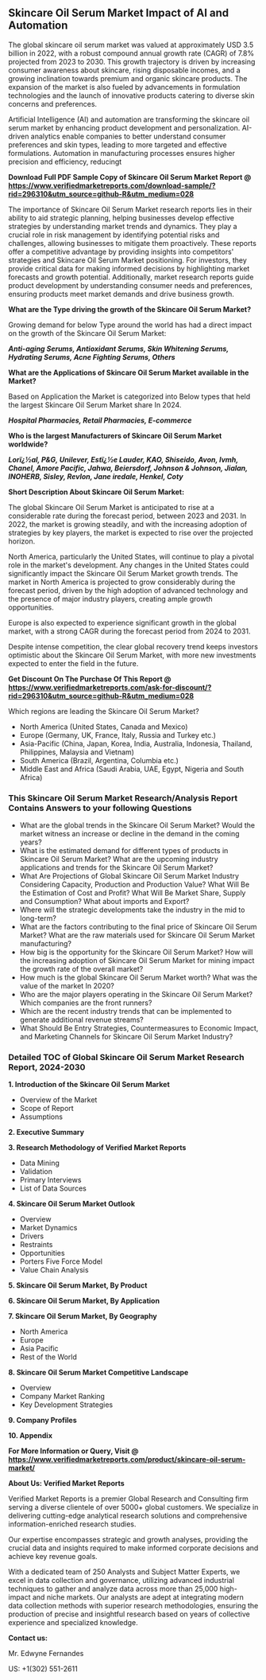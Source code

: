 <h2>Skincare Oil Serum Market Impact of AI and Automation</h2><p>The global skincare oil serum market was valued at approximately USD 3.5 billion in 2022, with a robust compound annual growth rate (CAGR) of 7.8% projected from 2023 to 2030. This growth trajectory is driven by increasing consumer awareness about skincare, rising disposable incomes, and a growing inclination towards premium and organic skincare products. The expansion of the market is also fueled by advancements in formulation technologies and the launch of innovative products catering to diverse skin concerns and preferences.</p><p>Artificial Intelligence (AI) and automation are transforming the skincare oil serum market by enhancing product development and personalization. AI-driven analytics enable companies to better understand consumer preferences and skin types, leading to more targeted and effective formulations. Automation in manufacturing processes ensures higher precision and efficiency, reducingt</p><p id="" class=""><strong>Download Full PDF Sample Copy of Skincare Oil Serum Market Report @ <a href="https://www.verifiedmarketreports.com/download-sample/?rid=296310&utm_source=github-R&utm_medium=028" target="_blank">https://www.verifiedmarketreports.com/download-sample/?rid=296310&utm_source=github-R&utm_medium=028</a></strong></p><p>The importance of&nbsp;Skincare Oil Serum Market research reports lies in their ability to aid strategic planning, helping businesses develop effective strategies by understanding market trends and dynamics. They play a crucial role in risk management by identifying potential risks and challenges, allowing businesses to mitigate them proactively. These reports offer a competitive advantage by providing insights into competitors' strategies and Skincare Oil Serum Market positioning. For investors, they provide critical data for making informed decisions by highlighting market forecasts and growth potential. Additionally, market research reports guide product development by understanding consumer needs and preferences, ensuring products meet market demands and drive business growth.</p><p><strong>What are the&nbsp;Type driving the growth of the Skincare Oil Serum Market?</strong></p><p id="" class="">Growing demand for below Type around the world has had a direct impact on the growth of the Skincare Oil Serum Market:</p><em><strong>Anti-aging Serums, Antioxidant Serums, Skin Whitening Serums, Hydrating Serums, Acne Fighting Serums, Others</strong></em></p><strong>What are the&nbsp;Applications&nbsp;of Skincare Oil Serum Market available in the Market?</strong></p><p id="" class="">Based on Application the Market is categorized into Below types that held the largest Skincare Oil Serum Market share In 2024.</p><em><strong>Hospital Pharmacies, Retail Pharmacies, E-commerce</strong></em></p><strong>Who is the largest Manufacturers of Skincare Oil Serum Market worldwide?</strong></p><p><em><strong>Lorï¿½al, P&G, Unilever, Estï¿½e Lauder, KAO, Shiseido, Avon, lvmh, Chanel, Amore Pacific, Jahwa, Beiersdorf, Johnson & Johnson, Jialan, INOHERB, Sisley, Revlon, Jane iredale, Henkel, Coty</strong></em></p><p id="" class=""><strong>Short Description About Skincare Oil Serum Market:</strong></p><p>The global Skincare Oil Serum Market is anticipated to rise at a considerable rate during the forecast period, between 2023 and 2031. In 2022, the market is growing steadily, and with the increasing adoption of strategies by key players, the market is expected to rise over the projected horizon.</p><p>North America, particularly the United States, will continue to play a pivotal role in the market's development. Any changes in the United States could significantly impact the Skincare Oil Serum Market growth trends. The market in North America is projected to grow considerably during the forecast period, driven by the high adoption of advanced technology and the presence of major industry players, creating ample growth opportunities.</p><p>Europe is also expected to experience significant growth in the global market, with a strong CAGR during the forecast period from 2024 to 2031.</p><p>Despite intense competition, the clear global recovery trend keeps investors optimistic about the Skincare Oil Serum Market, with more new investments expected to enter the field in the future.</p><p id="" class=""><strong>Get Discount On The Purchase Of This Report @ <a href="https://www.verifiedmarketreports.com/ask-for-discount/?rid=296310&utm_source=github-R&utm_medium=028" target="_blank">https://www.verifiedmarketreports.com/ask-for-discount/?rid=296310&utm_source=github-R&utm_medium=028</a></strong></p>Which regions are leading the Skincare Oil Serum Market?</p><ul><li>North America (United States, Canada and Mexico)</li><li>Europe (Germany, UK, France, Italy, Russia and Turkey etc.)</li><li>Asia-Pacific (China, Japan, Korea, India, Australia, Indonesia, Thailand, Philippines, Malaysia and Vietnam)</li><li>South America (Brazil, Argentina, Columbia etc.)</li><li>Middle East and Africa (Saudi Arabia, UAE, Egypt, Nigeria and South Africa)</li></ul><h3 id="" class="">This Skincare Oil Serum Market Research/Analysis Report Contains Answers to your following Questions</h3><ul><li>What are the global trends in the Skincare Oil Serum Market? Would the market witness an increase or decline in the demand in the coming years?</li><li>What is the estimated demand for different types of products in Skincare Oil Serum Market? What are the upcoming industry applications and trends for the Skincare Oil Serum Market?</li><li>What Are Projections of Global Skincare Oil Serum Market Industry Considering Capacity, Production and Production Value? What Will Be the Estimation of Cost and Profit? What Will Be Market Share, Supply and Consumption? What about imports and Export?</li><li>Where will the strategic developments take the industry in the mid to long-term?</li><li>What are the factors contributing to the final price of Skincare Oil Serum Market? What are the raw materials used for Skincare Oil Serum Market manufacturing?</li><li>How big is the opportunity for the Skincare Oil Serum Market? How will the increasing adoption of Skincare Oil Serum Market for mining impact the growth rate of the overall market?</li><li>How much is the global Skincare Oil Serum Market worth? What was the value of the market In 2020?</li><li>Who are the major players operating in the Skincare Oil Serum Market? Which companies are the front runners?</li><li>Which are the recent industry trends that can be implemented to generate additional revenue streams?</li><li>What Should Be Entry Strategies, Countermeasures to Economic Impact, and Marketing Channels for Skincare Oil Serum Market Industry?</li></ul><h3 id="" class="">Detailed TOC of Global Skincare Oil Serum Market Research Report, 2024-2030</h3><p id="" class=""><strong>1. Introduction of the Skincare Oil Serum Market</strong></p><ul><li>Overview of the Market</li><li>Scope of Report</li><li>Assumptions</li></ul><p id="" class=""><strong>2. Executive Summary</strong></p><p id="" class=""><strong>3. Research Methodology of Verified Market Reports</strong></p><ul><li>Data Mining</li><li>Validation</li><li>Primary Interviews</li><li>List of Data Sources</li></ul><p id="" class=""><strong>4. Skincare Oil Serum Market Outlook</strong></p><ul><li>Overview</li><li>Market Dynamics</li><li>Drivers</li><li>Restraints</li><li>Opportunities</li><li>Porters Five Force Model</li><li>Value Chain Analysis</li></ul><p id="" class=""><strong>5. Skincare Oil Serum Market, By Product</strong></p><p id="" class=""><strong>6. Skincare Oil Serum Market, By Application</strong></p><p id="" class=""><strong>7. Skincare Oil Serum Market, By Geography</strong></p><ul><li>North America</li><li>Europe</li><li>Asia Pacific</li><li>Rest of the World</li></ul><p id="" class=""><strong>8. Skincare Oil Serum Market Competitive Landscape</strong></p><ul><li>Overview</li><li>Company Market Ranking</li><li>Key Development Strategies</li></ul><p id="" class=""><strong>9. Company Profiles</strong></p><p id="" class=""><strong>10. Appendix</strong></p><p id="" class=""><strong>For More Information or Query, Visit @ <a href="https://www.verifiedmarketreports.com/product/skincare-oil-serum-market/" target="_blank">https://www.verifiedmarketreports.com/product/skincare-oil-serum-market/</a></strong></p><p id="" class=""><strong>About Us: Verified Market Reports</strong></p><p id="" class="">Verified Market Reports is a premier Global Research and Consulting firm serving a diverse clientele of over 5000+ global customers. We specialize in delivering cutting-edge analytical research solutions and comprehensive information-enriched research studies.</p><p id="" class="">Our expertise encompasses strategic and growth analyses, providing the crucial data and insights required to make informed corporate decisions and achieve key revenue goals.</p><p id="" class="">With a dedicated team of 250 Analysts and Subject Matter Experts, we excel in data collection and governance, utilizing advanced industrial techniques to gather and analyze data across more than 25,000 high-impact and niche markets. Our analysts are adept at integrating modern data collection methods with superior research methodologies, ensuring the production of precise and insightful research based on years of collective experience and specialized knowledge.</p><p id="" class=""><strong>Contact us:</strong></p><p id="" class="">Mr. Edwyne Fernandes</p><p id="" class="">US: +1(302) 551-2611</p>